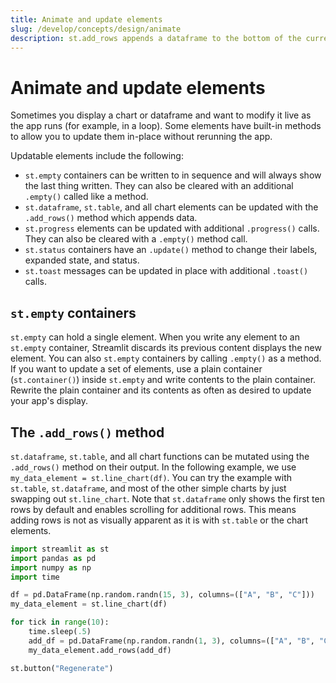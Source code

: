 ```yaml
---
title: Animate and update elements
slug: /develop/concepts/design/animate
description: st.add_rows appends a dataframe to the bottom of the current one in certain elements, for optimized data updates.
---
```


# Animate and update elements

Sometimes you display a chart or dataframe and want to modify it live as the app
runs (for example, in a loop). Some elements have built-in methods to allow you
to update them in-place without rerunning the app.

Updatable elements include the following:

- `st.empty` containers can be written to in sequence and will always show the last thing written. They can also be cleared with an
  additional `.empty()` called like a method.
- `st.dataframe`, `st.table`, and all chart elements can be updated with the `.add_rows()` method which appends data.
- `st.progress` elements can be updated with additional `.progress()` calls. They can also be cleared with a `.empty()` method call.
- `st.status` containers have an `.update()` method to change their labels, expanded state, and status.
- `st.toast` messages can be updated in place with additional `.toast()` calls.

## `st.empty` containers

`st.empty` can hold a single element. When you write any element to an `st.empty` container, Streamlit discards its previous content
displays the new element. You can also `st.empty` containers by calling `.empty()` as a method. If you want to update a set of elements, use
a plain container (`st.container()`) inside `st.empty` and write contents to the plain container. Rewrite the plain container and its
contents as often as desired to update your app's display.

## The `.add_rows()` method

`st.dataframe`, `st.table`, and all chart functions can be mutated using the `.add_rows()` method on their output. In the following example, we use `my_data_element = st.line_chart(df)`. You can try the example with `st.table`, `st.dataframe`, and most of the other simple charts by just swapping out `st.line_chart`. Note that `st.dataframe` only shows the first ten rows by default and enables scrolling for additional rows. This means adding rows is not as visually apparent as it is with `st.table` or the chart elements.

```python
import streamlit as st
import pandas as pd
import numpy as np
import time

df = pd.DataFrame(np.random.randn(15, 3), columns=(["A", "B", "C"]))
my_data_element = st.line_chart(df)

for tick in range(10):
    time.sleep(.5)
    add_df = pd.DataFrame(np.random.randn(1, 3), columns=(["A", "B", "C"]))
    my_data_element.add_rows(add_df)

st.button("Regenerate")
```
